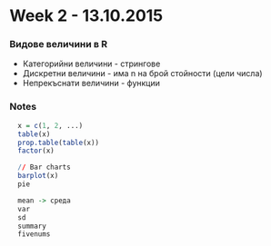 # Week 2 - 13.10.2015

### Видове величини в R
- Категорийни величини - стрингове
- Дискретни величини - има n на брой стойности (цели числа)
- Непрекъснати величини - функции

### Notes
```R
  x = c(1, 2, ...)
  table(x)
  prop.table(table(x))
  factor(x)

  // Bar charts
  barplot(x)
  pie

  mean -> среда
  var 
  sd
  summary
  fivenums
```
